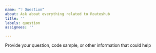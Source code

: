 ```yaml
---
name: "❔ Question"
about: Ask about everything related to Routeshub
title: ''
labels: question
assignees: ''

---
```


Provide your question, code sample, or other information that could help
